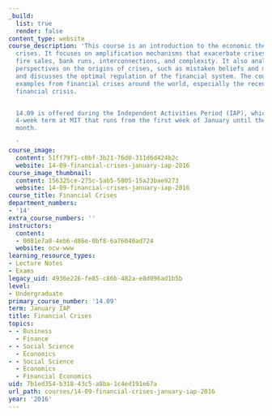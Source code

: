 ```yaml
---
_build:
  list: true
  render: false
content_type: website
course_description: 'This course is an introduction to the economic theories of financial
  crises. It focuses on amplification mechanisms that exacerbate crises, such as leverage,
  fire sales, bank runs, interconnections, and complexity. It also analyzes the different
  perspectives on the origins of crises, such as mistaken beliefs and moral hazard,
  and discusses the optimal regulation of the financial system. The course draws upon
  examples from financial crises around the world, especially the recent subprime
  financial crisis.


  14.09 is offered during the Independent Activities Period (IAP), which is a special
  4-week term at MIT that runs from the first week of January until the end of the
  month.

  '
course_image:
  content: 51ff79f1-c0bf-3b21-76d0-311d6d424b2c
  website: 14-09-financial-crises-january-iap-2016
course_image_thumbnail:
  content: 156325ce-275c-5ab5-5805-15a23bae9273
  website: 14-09-financial-crises-january-iap-2016
course_title: Financial Crises
department_numbers:
- '14'
extra_course_numbers: ''
instructors:
  content:
  - 0081e7a0-4eb6-d86e-0bf8-6a76040ad724
  website: ocw-www
learning_resource_types:
- Lecture Notes
- Exams
legacy_uid: 4936e226-fe85-c86b-482a-e8d096ad1b5b
level:
- Undergraduate
primary_course_number: '14.09'
term: January IAP
title: Financial Crises
topics:
- - Business
  - Finance
- - Social Science
  - Economics
- - Social Science
  - Economics
  - Financial Economics
uid: 7b1ed354-b318-43c5-a8ba-1c4ed191e67a
url_path: courses/14-09-financial-crises-january-iap-2016
year: '2016'
---
```

